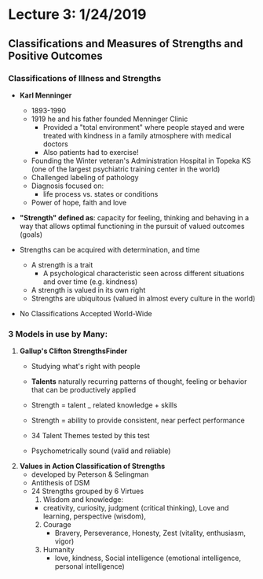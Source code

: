 # Lecture 3: 1/24/2019
## Classifications and Measures of Strengths and Positive Outcomes

### Classifications of Illness and Strengths
* **Karl Menninger**
  * 1893-1990
  * 1919 he and his father founded Menninger Clinic
    * Provided a "total environment" where people stayed and were treated with kindness in a family atmosphere with medical doctors
    * Also patients had to exercise!
  * Founding the Winter veteran's Administration Hospital in Topeka KS (one of the largest psychiatric training center in the world)
  * Challenged labeling of pathology
  * Diagnosis focused on:
    * life process vs. states or conditions
  * Power of hope, faith and love

* **"Strength" defined as**: capacity for feeling, thinking and behaving in a way that allows optimal functioning in the pursuit of valued outcomes (goals)
* Strengths can be acquired with determination, and time

  * A strength is a trait
    * A psychological characteristic seen across different situations and over time (e.g. kindness)
  * A strength is valued in its own right
  * Strengths are ubiquitous (valued in almost every culture in the world)

* No Classifications Accepted World-Wide

### 3 Models in use by Many:
1. **Gallup's Clifton StrengthsFinder**
    * Studying what's right with people
    * **Talents** naturally recurring patterns of thought, feeling or behavior that can be productively applied

    * Strength = talent _ related knowledge + skills
    * Strength = ability to provide consistent, near perfect performance
    * 34 Talent Themes tested by this test
    * Psychometrically sound (valid and reliable)
2. **Values in Action Classification of Strengths**
    * developed by Peterson & Selingman
    * Antithesis of DSM
    * 24 Strengths grouped by 6 Virtues
      1. Wisdom and knowledge:
        * creativity, curiosity, judgment (critical thinking), Love and learning, perspective (wisdom),
      2. Courage
          * Bravery, Perseverance, Honesty, Zest (vitality, enthusiasm, vigor)
      3. Humanity
          * love, kindness, Social intelligence (emotional intelligence, personal intelligence)
